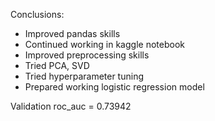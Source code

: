 Conclusions:
- Improved pandas skills
- Continued working in kaggle notebook
- Improved preprocessing skills
- Tried PCA, SVD
- Tried hyperparameter tuning
- Prepared working logistic regression model

Validation roc_auc = 0.73942